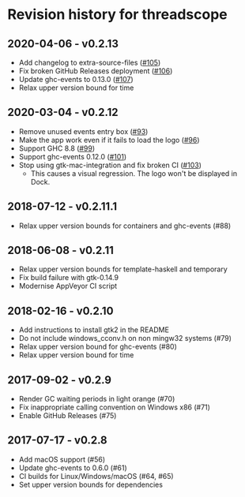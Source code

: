 # Revision history for threadscope

## 2020-04-06 - v0.2.13

* Add changelog to extra-source-files ([#105](https://github.com/haskell/ThreadScope/pull/105))
* Fix broken GitHub Releases deployment ([#106](https://github.com/haskell/ThreadScope/pull/106))
* Update ghc-events to 0.13.0 ([#107](https://github.com/haskell/ThreadScope/pull/107))
* Relax upper version bound for time

## 2020-03-04 - v0.2.12

* Remove unused events entry box ([#93](https://github.com/haskell/ThreadScope/pull/93))
* Make the app work even if it fails to load the logo ([#96](https://github.com/haskell/ThreadScope/pull/96))
* Support GHC 8.8 ([#99](https://github.com/haskell/ThreadScope/pull/99))
* Support ghc-events 0.12.0 ([#101](https://github.com/haskell/ThreadScope/pull/101))
* Stop using gtk-mac-integration and fix broken CI ([#103](https://github.com/haskell/ThreadScope/pull/103))
  * This causes a visual regression. The logo won't be displayed in Dock.

## 2018-07-12 - v0.2.11.1

* Relax upper version bounds for containers and ghc-events (#88)

## 2018-06-08 - v0.2.11

* Relax upper version bounds for template-haskell and temporary
* Fix build failure with gtk-0.14.9
* Modernise AppVeyor CI script

## 2018-02-16 - v0.2.10

* Add instructions to install gtk2 in the README
* Do not include windows_cconv.h on non mingw32 systems (#79)
* Relax upper version bound for ghc-events (#80)
* Relax upper version bound for time

## 2017-09-02 - v0.2.9

* Render GC waiting periods in light orange (#70)
* Fix inappropriate calling convention on Windows x86 (#71)
* Enable GitHub Releases (#75)

## 2017-07-17 - v0.2.8

* Add macOS support (#56)
* Update ghc-events to 0.6.0 (#61)
* CI builds for Linux/Windows/macOS (#64, #65)
* Set upper version bounds for dependencies
